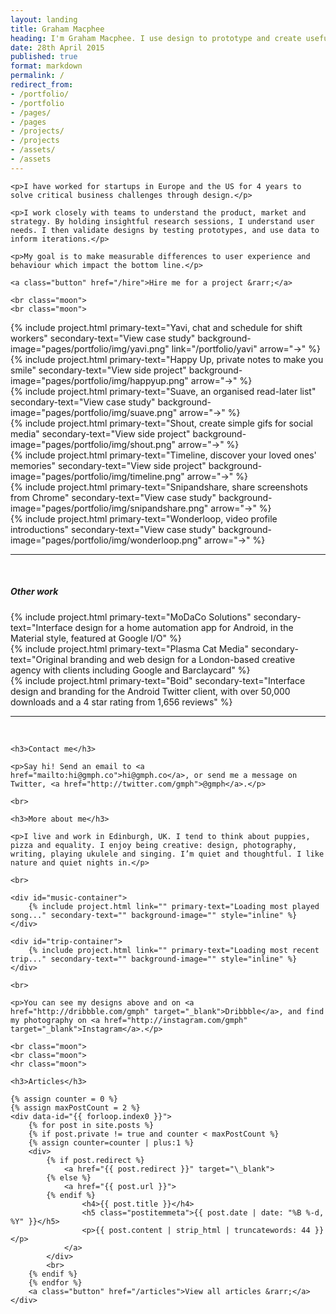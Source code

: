 ```yaml
---
layout: landing
title: Graham Macphee
heading: I'm Graham Macphee. I use design to prototype and create useful, usable digital products.
date: 28th April 2015
published: true
format: markdown
permalink: /
redirect_from: 
- /portfolio/
- /portfolio
- /pages/
- /pages
- /projects/
- /projects
- /assets/
- /assets
---
```


<div class="half line">

    <p>I have worked for startups in Europe and the US for 4 years to solve critical business challenges through design.</p>

    <p>I work closely with teams to understand the product, market and strategy. By holding insightful research sessions, I understand user needs. I then validate designs by testing prototypes, and use data to inform iterations.</p>

    <p>My goal is to make measurable differences to user experience and behaviour which impact the bottom line.</p>

    <a class="button" href="/hire">Hire me for a project &rarr;</a>

    <br class="moon">
    <br class="moon">
    
</div>

<div class="half">
    {% include project.html primary-text="Yavi, chat and schedule for shift workers" secondary-text="View case study" background-image="pages/portfolio/img/yavi.png" link="/portfolio/yavi" arrow="→" %}
</div>

<div class="half">
    {% include project.html primary-text="Happy Up, private notes to make you smile" secondary-text="View side project" background-image="pages/portfolio/img/happyup.png" arrow="→" %}
</div>

<div class="half">
    {% include project.html primary-text="Suave, an organised read-later list" secondary-text="View case study" background-image="pages/portfolio/img/suave.png" arrow="→" %}
</div>

<div class="half">
    {% include project.html primary-text="Shout, create simple gifs for social media" secondary-text="View side project" background-image="pages/portfolio/img/shout.png" arrow="→" %}
</div>

<div class="half">
    {% include project.html primary-text="Timeline, discover your loved ones' memories" secondary-text="View side project" background-image="pages/portfolio/img/timeline.png" arrow="→" %}
</div>

<div class="half">
    {% include project.html primary-text="Snipandshare, share screenshots from Chrome" secondary-text="View case study" background-image="pages/portfolio/img/snipandshare.png" arrow="→" %}
</div>

<div class="half">
    {% include project.html primary-text="Wonderloop, video profile introductions" secondary-text="View case study" background-image="pages/portfolio/img/wonderloop.png" arrow="→" %}
</div>

<hr>
<br class="nomo">

<h5>Other work</h5>

<div class="half">
    {% include project.html primary-text="MoDaCo Solutions" secondary-text="Interface design for a home automation app for Android, in the Material style, featured at Google I/O" %}
</div>

<div class="half">
    {% include project.html primary-text="Plasma Cat Media" secondary-text="Original branding and web design for a London-based creative agency with clients including Google and Barclaycard" %}
</div>

<div class="half">
    {% include project.html primary-text="Boid" secondary-text="Interface design and branding for the Android Twitter client, with over 50,000 downloads and a 4 star rating from 1,656 reviews" %}
</div>

<div class="half"></div>

<hr>
<br class="nomo">

<div class="half">

    <h3>Contact me</h3>

    <p>Say hi! Send an email to <a href="mailto:hi@gmph.co">hi@gmph.co</a>, or send me a message on Twitter, <a href="http://twitter.com/gmph">@gmph</a>.</p>

    <br>

    <h3>More about me</h3>

    <p>I live and work in Edinburgh, UK. I tend to think about puppies, pizza and equality. I enjoy being creative: design, photography, writing, playing ukulele and singing. I’m quiet and thoughtful. I like nature and quiet nights in.</p>

    <br>

    <div id="music-container">
        {% include project.html link="" primary-text="Loading most played song..." secondary-text="" background-image="" style="inline" %}
    </div>

    <div id="trip-container">
        {% include project.html link="" primary-text="Loading most recent trip..." secondary-text="" background-image="" style="inline" %}
    </div>

    <br>

    <p>You can see my designs above and on <a href="http://dribbble.com/gmph" target="_blank">Dribbble</a>, and find my photography on <a href="http://instagram.com/gmph" target="_blank">Instagram</a>.</p>    

    <br class="moon">
    <br class="moon">
    <hr class="moon">

</div>

<div class="half">

    <h3>Articles</h3>

    {% assign counter = 0 %}
    {% assign maxPostCount = 2 %}
    <div data-id="{{ forloop.index0 }}">
        {% for post in site.posts %}
        {% if post.private != true and counter < maxPostCount %}
        {% assign counter=counter | plus:1 %}
        <div>
            {% if post.redirect %}
                <a href="{{ post.redirect }}" target="\_blank">
            {% else %}
                <a href="{{ post.url }}">
            {% endif %}
                    <h4>{{ post.title }}</h4> 
                    <h5 class="postitemmeta">{{ post.date | date: "%B %-d, %Y" }}</h5>
                    <p>{{ post.content | strip_html | truncatewords: 44 }}</p>
                </a>
            </div>
            <br>
        {% endif %}
        {% endfor %}
        <a class="button" href="/articles">View all articles &rarr;</a>
    </div>

</div>
